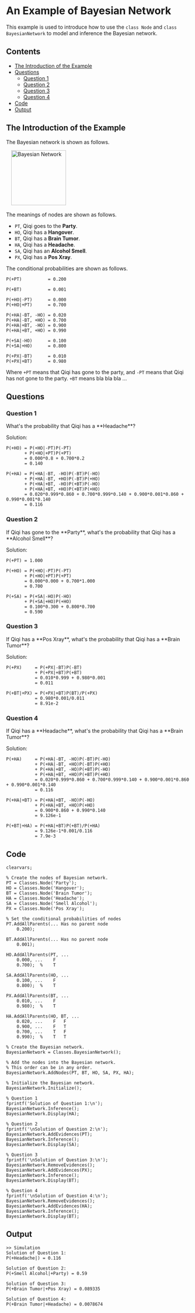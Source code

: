 # An Example of Bayesian Network
This example is used to introduce how to use the `class Node` and `class BayesianNetwork` to model and inference the Bayesian network.

## Contents
* [The Introduction of the Example](#Introduction)
* [Questions](#Questions)
  * [Question 1](#Question1)
  * [Question 2](#Question2)
  * [Question 3](#Question3)
  * [Question 4](#Question4)
* [Code](#Code)
* [Output](#Output)

<h2 id="Introduction">The Introduction of the Example</h2>
The Bayesian network is shown as follows.  

&#8194;&#8194;<img src="/README/BayesianNetwork.png" width = "150" alt="Bayesian Network" />

The meanings of nodes are shown as follows.

* `PT`, Qiqi goes to the **Party**.
* `HO`, Qiqi has a **Hangover**.
* `BT`, Qiqi has a **Brain Tumor**.
* `HA`, Qiqi has a **Headache**.
* `SA`, Qiqi has an **Alcohol Smell**.
* `PX`, Qiqi has a **Pos Xray**.

The conditional probabilities are shown as follows.  

	P(+PT)          = 0.200

	P(+BT)          = 0.001
 
	P(+HO|-PT)      = 0.000 
	P(+HO|+PT)      = 0.700 

	P(+HA|-BT, -HO) = 0.020
	P(+HA|-BT, +HO) = 0.700
	P(+HA|+BT, -HO) = 0.900
	P(+HA|+BT, +HO) = 0.990

	P(+SA|-HO)      = 0.100
	P(+SA|+HO)      = 0.800

	P(+PX|-BT)      = 0.010
	P(+PX|+BT)      = 0.980

Where `+PT` means that Qiqi has gone to the party, and `-PT` means that Qiqi has not gone to the party. `+BT` means bla bla bla ...

<h2 id="Questions">Questions</h2>
<h3 id="Question1">Question 1</h3>
What's the probability that Qiqi has a **Headache**?  

Solution:

	P(+HO) = P(+HO|-PT)P(-PT)
		   + P(+HO|+PT)P(+PT)
		   = 0.000*0.8 + 0.700*0.2
		   = 0.140

	P(+HA) = P(+HA|-BT, -HO)P(-BT)P(-HO)
	       + P(+HA|-BT, +HO)P(-BT)P(+HO)
    	   + P(+HA|+BT, -HO)P(+BT)P(-HO)
		   + P(+HA|+BT, +HO)P(+BT)P(+HO)
		   = 0.020*0.999*0.860 + 0.700*0.999*0.140 + 0.900*0.001*0.860 + 0.990*0.001*0.140
		   = 0.116

<h3 id="Question2">Question 2</h3>
If Qiqi has gone to the **Party**, what's the probability that Qiqi has a **Alcohol Smell**?

Solution:

	P(+PT) = 1.000

	P(+HO) = P(+HO|-PT)P(-PT)
		   + P(+HO|+PT)P(+PT)
		   = 0.000*0.000 + 0.700*1.000
		   = 0.700

	P(+SA) = P(+SA|-HO)P(-HO)
		   + P(+SA|+HO)P(+HO)
		   = 0.100*0.300 + 0.800*0.700
		   = 0.590

<h3 id="Question3">Question 3</h3>
If Qiqi has a **Pos Xray**, what's the probability that Qiqi has a **Brain Tumor**?

Solution:

	P(+PX)     = P(+PX|-BT)P(-BT)
			   + P(+PX|+BT)P(+BT)
			   = 0.010*0.999 + 0.980*0.001
			   = 0.011

	P(+BT|+PX) = P(+PX|+BT)P(BT)/P(+PX)
			   = 0.980*0.001/0.011
			   = 8.91e-2

<h3 id="Question4">Question 4</h3>
If Qiqi has a **Headache**, what's the probability that Qiqi has a **Brain Tumor**?

Solution:

	P(+HA)	   = P(+HA|-BT, -HO)P(-BT)P(-HO)
			   + P(+HA|-BT, +HO)P(-BT)P(+HO)
			   + P(+HA|+BT, -HO)P(+BT)P(-HO)
			   + P(+HA|+BT, +HO)P(+BT)P(+HO)
			   = 0.020*0.999*0.860 + 0.700*0.999*0.140 + 0.900*0.001*0.860 + 0.990*0.001*0.140
			   = 0.116

	P(+HA|+BT) = P(+HA|+BT, -HO)P(-HO)
			   + P(+HA|+BT, +HO)P(+HO)
			   = 0.900*0.860 + 0.990*0.140
			   = 9.126e-1

	P(+BT|+HA) = P(+HA|+BT)P(+BT)/P(+HA)
			   = 9.126e-1*0.001/0.116
			   = 7.9e-3

<h2 id="Code">Code</h2>

	clearvars;

    % Create the nodes of Bayesian network.
    PT = Classes.Node('Party');
    HO = Classes.Node('Hangover');
    BT = Classes.Node('Brain Tumor');
    HA = Classes.Node('Headache');
    SA = Classes.Node('Smell Alcohol');
    PX = Classes.Node('Pos Xray');

    % Set the conditional probabilities of nodes
    PT.AddAllParents(... Has no parent node
        0.200);

    BT.AddAllParents(... Has no parent node
        0.001);

    HO.AddAllParents(PT, ...
        0.000, ...    F
        0.700);  %    T

    SA.AddAllParents(HO, ...
        0.100, ...    F
        0.800);  %    T

    PX.AddAllParents(BT, ...
        0.010, ...    F
        0.980);  %    T

    HA.AddAllParents(HO, BT, ...
        0.020, ...    F   F
        0.900, ...    F   T
        0.700, ...    T   F
        0.990);  %    T   T

    % Create the Bayesian network.
    BayesianNetwork = Classes.BayesianNetwork();

    % Add the nodes into the Bayesian network.
    % This order can be in any order.
    BayesianNetwork.AddNodes(PT, BT, HO, SA, PX, HA);

    % Initialize the Bayesian network.
    BayesianNetwork.Initialize();

    % Question 1
    fprintf('Solution of Question 1:\n');
    BayesianNetwork.Inference();
    BayesianNetwork.Display(HA);

    % Question 2
    fprintf('\nSolution of Question 2:\n');
    BayesianNetwork.AddEvidences(PT);
    BayesianNetwork.Inference();
    BayesianNetwork.Display(SA);

    % Question 3
    fprintf('\nSolution of Question 3:\n');
    BayesianNetwork.RemoveEvidences();
    BayesianNetwork.AddEvidences(PX);
    BayesianNetwork.Inference();
    BayesianNetwork.Display(BT);

    % Question 4
    fprintf('\nSolution of Question 4:\n');
    BayesianNetwork.RemoveEvidences();
    BayesianNetwork.AddEvidences(HA);
    BayesianNetwork.Inference();
    BayesianNetwork.Display(BT);

<h2 id="Output">Output</h2>

	>> Simulation
    Solution of Question 1:
    P(+Headache|) = 0.116

    Solution of Question 2:
    P(+Smell Alcohol|+Party) = 0.59

    Solution of Question 3:
    P(+Brain Tumor|+Pos Xray) = 0.089335

    Solution of Question 4:
    P(+Brain Tumor|+Headache) = 0.0078674